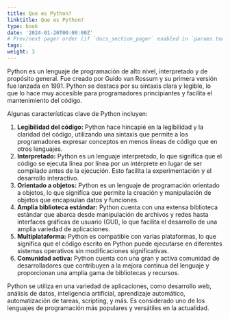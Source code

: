 ```yaml
---
title: Que es Python?
linktitle: Que es Python?
type: book
date: '2024-01-20T00:00:00Z'
# Prev/next pager order (if `docs_section_pager` enabled in `params.toml`)
tags: 
weight: 3
---
```


Python es un lenguaje de programación de alto nivel, interpretado y de propósito general. Fue creado por Guido van Rossum y su primera versión fue lanzada en 1991. Python se destaca por su sintaxis clara y legible, lo que lo hace muy accesible para programadores principiantes y facilita el mantenimiento del código.

Algunas características clave de Python incluyen:

1. **Legibilidad del código:** Python hace hincapié en la legibilidad y la claridad del código, utilizando una sintaxis que permite a los programadores expresar conceptos en menos líneas de código que en otros lenguajes.
2. **Interpretado:** Python es un lenguaje interpretado, lo que significa que el código se ejecuta línea por línea por un intérprete en lugar de ser compilado antes de la ejecución. Esto facilita la experimentación y el desarrollo interactivo.
3. **Orientado a objetos:** Python es un lenguaje de programación orientado a objetos, lo que significa que permite la creación y manipulación de objetos que encapsulan datos y funciones.
4. **Amplia biblioteca estándar:** Python cuenta con una extensa biblioteca estándar que abarca desde manipulación de archivos y redes hasta interfaces gráficas de usuario (GUI), lo que facilita el desarrollo de una amplia variedad de aplicaciones.
5. **Multiplataforma:** Python es compatible con varias plataformas, lo que significa que el código escrito en Python puede ejecutarse en diferentes sistemas operativos sin modificaciones significativas.
6. **Comunidad activa:** Python cuenta con una gran y activa comunidad de desarrolladores que contribuyen a la mejora continua del lenguaje y proporcionan una amplia gama de bibliotecas y recursos.

Python se utiliza en una variedad de aplicaciones, como desarrollo web, análisis de datos, inteligencia artificial, aprendizaje automático, automatización de tareas, scripting, y más. Es considerado uno de los lenguajes de programación más populares y versátiles en la actualidad.
